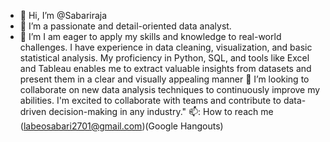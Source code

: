 - 👋 Hi, I’m @Sabariraja
- 👀 I’m a passionate and detail-oriented data analyst.
- 🌱 I’m  I am eager to apply my skills and knowledge to real-world challenges.
I have experience in data cleaning, visualization, and basic statistical analysis.
My proficiency in Python, SQL, and tools like Excel and Tableau enables me to extract valuable insights from datasets and present them in a clear and visually appealing manner
💞️ I’m looking to collaborate on new data analysis techniques to continuously improve my abilities. I'm excited to collaborate with teams and contribute to data-driven decision-making in any industry."
📫: How to reach me (labeosabari2701@gmail.com)(Google Hangouts)
